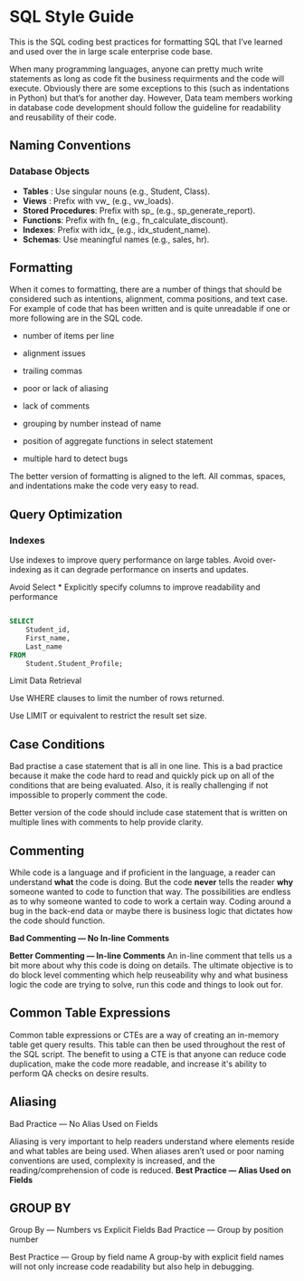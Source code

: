 # SQL Style Guide

This is the SQL coding  best practices for formatting SQL that I’ve learned and used over the in large scale enterprise code base. 

When many programming languages, anyone can pretty much write statements as long as code fit the business requirments and the code will execute. Obviously there are some exceptions to this (such as indentations in Python) but that’s for another day. However, Data team
members working in database code development should follow the guideline for readability and reusability of their code.

## Naming Conventions

 ### Database Objects

- **Tables** : Use singular nouns (e.g., Student, Class).
- **Views** : Prefix with vw_ (e.g., vw_loads).
- **Stored Procedures**: Prefix with sp_ (e.g., sp_generate_report).
- **Functions**: Prefix with fn_ (e.g., fn_calculate_discount).
- **Indexes**: Prefix with idx_ (e.g., idx_student_name).
- **Schemas**: Use meaningful names (e.g., sales, hr).

## Formatting

When it comes to formatting, there are a number of things that should be considered such as intentions, alignment, comma positions, and text case.
For example of code that has been written and is quite unreadable if one or more following are in the SQL code. 

- number of items per line
	
- alignment issues

-	trailing commas

-	poor or lack of aliasing

-	lack of comments

-	grouping by number instead of name

-	position of aggregate functions in select statement

-	multiple hard to detect bugs

The better version of formatting is aligned to the left. All commas, spaces, and indentations make the code very easy to read.

## Query Optimization
 ### Indexes
Use indexes to improve query performance on large tables.
Avoid over-indexing as it can degrade performance on inserts and updates.

Avoid Select *
Explicitly specify columns to improve readability and performance

```sql

SELECT
    Student_id,
    First_name,
    Last_name
FROM
    Student.Student_Profile;
```
Limit Data Retrieval

Use WHERE clauses to limit the number of rows returned.

Use LIMIT or equivalent to restrict the result set size.

## Case Conditions

Bad practise a case statement that is all in one line. This is a bad practice because it make the code hard to read and quickly pick up on all of the conditions that are being evaluated. Also, it is really challenging if not impossible to properly comment the code.

Better version of the code should include case statement that is written on multiple lines with comments to help provide clarity.

## Commenting

While code is a language and if proficient in the language, a reader can understand **what** the code is doing. But the code **never** tells the reader **why** someone wanted to code to function that way. The possibilities are endless as to why someone wanted to code to work a certain way. Coding around a bug in the back-end data or maybe there is business logic that dictates how the code should function.

**Bad Commenting — No In-line Comments**

**Better Commenting — In-line Comments** 
An in-line comment that tells us a bit more about why this code is doing on details.
The ultimate objective is to do block level commenting which help reuseability why and 
what business logic the code are trying to solve, run this code and things to look out for.
 
 ## Common Table Expressions

 Common table expressions or CTEs are a way of creating an in-memory table get query results. This table can then be used throughout the rest of the SQL script. The benefit to using a CTE is that anyone can reduce code duplication, make the code more readable, and increase it's ability to perform QA checks on desire results.

## Aliasing

Bad Practice — No Alias Used on Fields

Aliasing is very important to help readers understand where elements reside and what tables are being used. When aliases aren’t used or poor naming conventions are used, complexity is increased, and the reading/comprehension of code is reduced.
**Best Practice — Alias Used on Fields**

## GROUP BY

Group By — Numbers vs Explicit Fields
Bad Practice — Group by position number

Best Practice — Group by field name
A group-by with explicit field names will not only increase code readability but also help in debugging.

